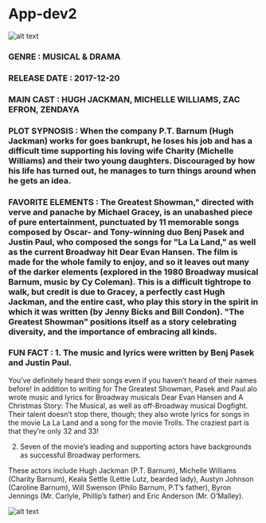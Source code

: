 # App-dev2

![alt text](https://www.tvguide.com/a/img/catalog/provider/1/2/1-9706456850.jpg)

### GENRE : MUSICAL & DRAMA 

### RELEASE DATE :  2017-12-20

### MAIN CAST : HUGH JACKMAN, MICHELLE WILLIAMS, ZAC EFRON, ZENDAYA 

### PLOT SYPNOSIS : When the company P.T. Barnum (Hugh Jackman) works for goes bankrupt, he loses his job and has a difficult time supporting his loving wife Charity (Michelle Williams) and their two young daughters. Discouraged by how his life has turned out, he manages to turn things around when he gets an idea.

### FAVORITE ELEMENTS : The Greatest Showman," directed with verve and panache by Michael Gracey, is an unabashed piece of pure entertainment, punctuated by 11 memorable songs composed by Oscar- and Tony-winning duo Benj Pasek and Justin Paul, who composed the songs for "La La Land," as well as the current Broadway hit Dear Evan Hansen. The film is made for the whole family to enjoy, and so it leaves out many of the darker elements (explored in the 1980 Broadway musical Barnum, music by Cy Coleman). This is a difficult tightrope to walk, but credit is due to Gracey, a perfectly cast Hugh Jackman, and the entire cast, who play this story in the spirit in which it was written (by Jenny Bicks and Bill Condon). "The Greatest Showman" positions itself as a story celebrating diversity, and the importance of embracing all kinds. 

### FUN FACT : 1. The music and lyrics were written by Benj Pasek and Justin Paul.


You’ve definitely heard their songs even if you haven’t heard of their names before! In addition to writing for The Greatest Showman, Pasek and Paul alo wrote music and lyrics for Broadway musicals Dear Evan Hansen and A Christmas Story: The Musical, as well as off-Broadway musical Dogfight. Their talent doesn’t stop there, though; they also wrote lyrics for songs in the movie La La Land and a song for the movie Trolls. The craziest part is that they’re only 32 and 33!

2. Seven of the movie’s leading and supporting actors have backgrounds as successful Broadway performers.


These actors include Hugh Jackman (P.T. Barnum), Michelle Williams (Charity Barnum), Keala Settle (Lettie Lutz, bearded lady), Austyn Johnson (Caroline Barnum), Will Swenson (Philo Barnum, P.T’s father), Byron Jennings (Mr. Carlyle, Phillip’s father) and Eric Anderson (Mr. O’Malley).


![alt text](https://media.tenor.com/K6JswdL0VoQAAAAC/the-greatest-showman-the-greatest-showman-movie.gif)

